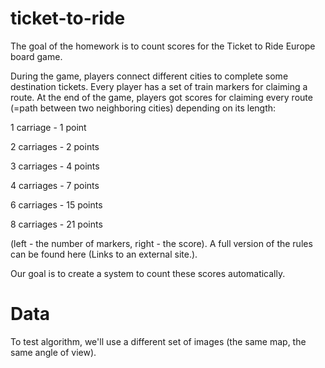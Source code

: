 # ticket-to-ride
The goal of the homework is to count scores for the Ticket to Ride Europe board game. 

During the game, players connect different cities to complete some destination tickets. Every player has a set of train markers for claiming a route. At the end of the game, players got scores for claiming every route (=path between two neighboring cities) depending on its length:

1 carriage - 1 point

2 carriages - 2 points

3 carriages - 4 points

4 carriages - 7 points

6 carriages - 15 points

8 carriages - 21 points
 

(left - the number of markers, right - the score). A full version of the rules can be found here (Links to an external site.).

Our goal is to create a system to count these scores automatically.

 

# Data

To test algorithm, we'll use a different set of images (the same map, the same angle of view).
